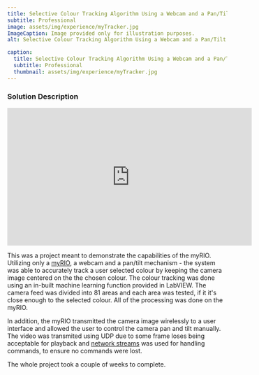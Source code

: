 ```yaml
---
title: Selective Colour Tracking Algorithm Using a Webcam and a Pan/Tilt Mechanism
subtitle: Professional
image: assets/img/experience/myTracker.jpg
ImageCaption: Image provided only for illustration purposes.
alt: Selective Colour Tracking Algorithm Using a Webcam and a Pan/Tilt Mechanism

caption:
  title: Selective Colour Tracking Algorithm Using a Webcam and a Pan/Tilt Mechanism
  subtitle: Professional
  thumbnail: assets/img/experience/myTracker.jpg
---
```

### Solution Description

<iframe width="560" height="315" src="https://www.youtube.com/embed/DrHPyBcQAW8?si=T6THyXByNgTU2xeN" title="YouTube video player" frameborder="0" allow="accelerometer; autoplay; clipboard-write; encrypted-media; gyroscope; picture-in-picture; web-share" referrerpolicy="strict-origin-when-cross-origin" allowfullscreen></iframe>

This was a project meant to demonstrate the capabilities of the myRIO. Utilizing only a [myRIO](https://www.ni.com/en-us/shop/model/myrio-1900.html), a webcam and a pan/tilt mechanism - the system was able to accurately track a user selected colour by keeping the camera image centered on the the chosen colour. The colour tracking was done using an in-built machine learning function provided in LabVIEW. The camera feed was divided into 81 areas and each area was tested, if it it's close enough to the selected colour. All of the processing was done on the myRIO.

In addition, the myRIO transmitted the camera image wirelessly to a user interface and allowed the user to control the camera pan and tilt manually. The video was transmited using UDP due to some frame loses being acceptable for playback and [network streams](https://www.ni.com/en/shop/labview/lossless-communication-with-network-streams--components--archite.html) was used for handling commands, to ensure no commands were lost.

The whole project took a couple of weeks to complete.